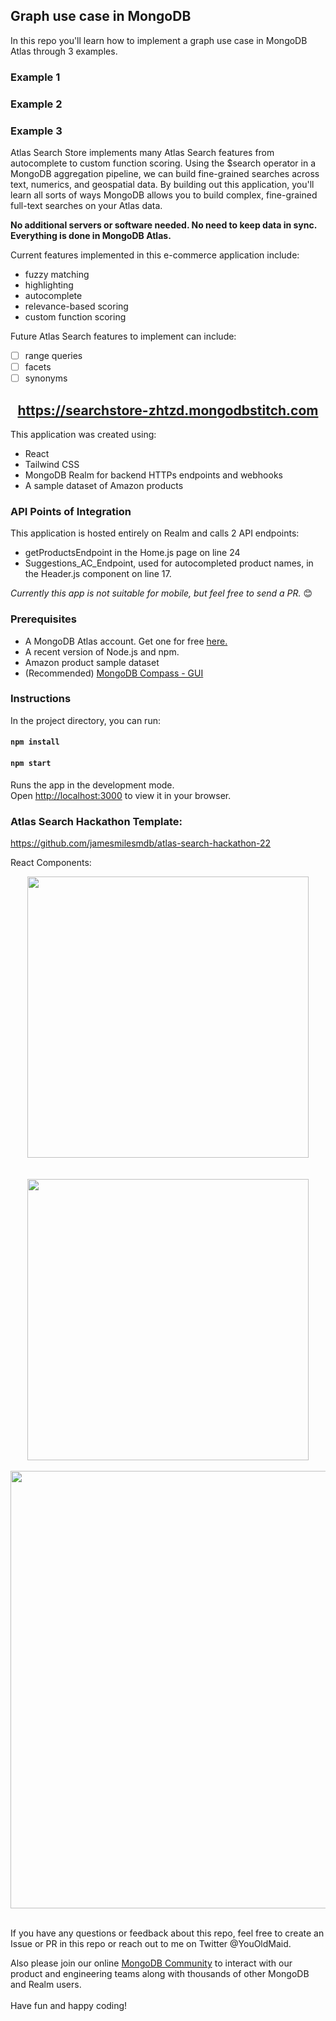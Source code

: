 ## Graph use case in MongoDB 

In this repo you'll learn how to implement a graph use case in MongoDB Atlas through 3 examples.

<h3>Example 1</h3>

<h3>Example 2</h3>

<h3>Example 3</h3>

<p> Atlas Search Store implements many Atlas Search features from autocomplete to custom function scoring. Using the $search operator in a MongoDB aggregation pipeline, we can build fine-grained searches across text, numerics, and geospatial data. By building out this application, you'll learn all sorts of ways MongoDB allows you to build complex, fine-grained full-text searches on your Atlas data.</p>

**No additional servers or software needed. No need to keep data in sync. Everything is done in MongoDB Atlas.**

Current features implemented in this e-commerce application include:

- fuzzy matching
- highlighting
- autocomplete
- relevance-based scoring
- custom function scoring

Future Atlas Search features to implement can include:

- [ ] range queries
- [ ] facets
- [ ] synonyms

<h2 align="center"><a href="https://searchstore-zhtzd.mongodbstitch.com/">https://searchstore-zhtzd.mongodbstitch.com</a></h2>

<p>This application was created using:</p>

- React
- Tailwind CSS
- MongoDB Realm for backend HTTPs endpoints and webhooks
- A sample dataset of Amazon products

<h3>API Points of Integration</h3>
This application is hosted entirely on Realm and calls 2 API endpoints:
 
 * getProductsEndpoint in the Home.js page on line 24
 * Suggestions_AC_Endpoint, used for autocompleted product names, in the Header.js component on line 17.

<p><em>Currently this app is not suitable for mobile, but feel free to send a PR.</em> 😊</p>

<h3>Prerequisites</h3>

- A MongoDB Atlas account. Get one for free <a href="https://www.mongodb.com/cloud/atlas">here.</a>
- A recent version of Node.js and npm.
- Amazon product sample dataset
- (Recommended) <a href="https://www.mongodb.com/try/download/compass">MongoDB Compass - GUI</a>

<h3>Instructions</h3>

In the project directory, you can run:

#### `npm install`

#### `npm start`

Runs the app in the development mode.\
Open [http://localhost:3000](http://localhost:3000) to view it in your browser.

### Atlas Search Hackathon Template:

https://github.com/jamesmilesmdb/atlas-search-hackathon-22

React Components:
<br/>

<div align="center">
<img src="HomePage.png" width="450"  />
</div>
<br/>
<br/>
<div align="center">
<img src="ProdDescription.png" width="450"  />
</div>
<br/>
<div align="center">
<img src="SearchArchitecture.png" width="700"  />
</div>
<br/>

If you have any questions or feedback about this repo, feel free to create an Issue or PR in this repo or reach out to me on Twitter @YouOldMaid.

Also please join our online <a href="https://developer.mongodb.com/community/forums/">MongoDB Community</a> to interact with our product and engineering teams along with thousands of other MongoDB and Realm users. <br/><br/>Have fun and happy coding!
